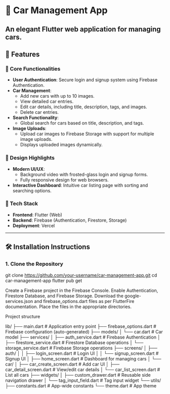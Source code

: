 # 🚗 Car Management App

An elegant **Flutter web application** for managing cars.
---

## 🌟 Features

### 🚀 Core Functionalities
- **User Authentication**: Secure login and signup system using Firebase Authentication.
- **Car Management**: 
  - Add new cars with up to 10 images.
  - View detailed car entries.
  - Edit car details, including title, description, tags, and images.
  - Delete car entries.
- **Search Functionality**: 
  - Global search for cars based on title, description, and tags.
- **Image Uploads**: 
  - Upload car images to Firebase Storage with support for multiple image uploads.
  - Displays uploaded images dynamically.

### 🎨 Design Highlights
- **Modern UI/UX**: 
  - Background video with frosted-glass login and signup forms.
  - Fully responsive design for web browsers.
- **Interactive Dashboard**: Intuitive car listing page with sorting and searching options.

### 📡 Tech Stack
- **Frontend**: Flutter (Web)
- **Backend**: Firebase (Authentication, Firestore, Storage)
- **Deployment**: Vercel

---

## 🛠️ Installation Instructions

### 1. Clone the Repository

git clone https://github.com/your-username/car-management-app.git
cd car-management-app
flutter pub get

Create a Firebase project in the Firebase Console.
Enable Authentication, Firestore Database, and Firebase Storage.
Download the google-services.json and firebase_options.dart files as per FlutterFire documentation.
Place the files in the appropriate directories.


Project structure

lib/
├── main.dart                # Application entry point
├── firebase_options.dart    # Firebase configuration (auto-generated)
├── models/
│   └── car.dart             # Car model
├── services/
│   ├── auth_service.dart    # Firebase Authentication
│   ├── firestore_service.dart # Firestore Database operations
│   └── storage_service.dart # Firebase Storage operations
├── screens/
│   ├── auth/
│   │   ├── login_screen.dart # Login UI
│   │   └── signup_screen.dart # Signup UI
│   ├── home_screen.dart     # Dashboard for managing cars
│   └── car/
│       ├── car_create_screen.dart # Add car UI
│       ├── car_detail_screen.dart # View/edit car details
│       └── car_list_screen.dart # List all cars
├── widgets/
│   ├── custom_drawer.dart   # Reusable side navigation drawer
│   └── tag_input_field.dart # Tag input widget
└── utils/
    ├── constants.dart       # App-wide constants
    └── theme.dart           # App theme


